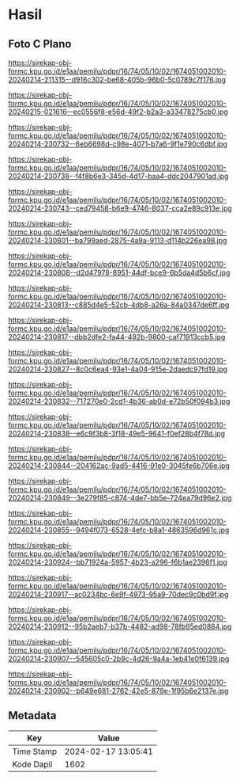 # Hasil

## Foto C Plano

https://sirekap-obj-formc.kpu.go.id/e1aa/pemilu/pdpr/16/74/05/10/02/1674051002010-20240214-211315--d916c302-be68-405b-96b0-5c0789c7f176.jpg

https://sirekap-obj-formc.kpu.go.id/e1aa/pemilu/pdpr/16/74/05/10/02/1674051002010-20240215-021616--ec0556f8-e56d-49f2-b2a3-a33478275cb0.jpg

https://sirekap-obj-formc.kpu.go.id/e1aa/pemilu/pdpr/16/74/05/10/02/1674051002010-20240214-230732--6eb6698d-c98e-4071-b7a6-9f1e790c6dbf.jpg

https://sirekap-obj-formc.kpu.go.id/e1aa/pemilu/pdpr/16/74/05/10/02/1674051002010-20240214-230738--f4f8b6e3-345d-4d17-baa4-ddc2047901ad.jpg

https://sirekap-obj-formc.kpu.go.id/e1aa/pemilu/pdpr/16/74/05/10/02/1674051002010-20240214-230743--ced79458-b6e9-4746-8037-cca2e89c913e.jpg

https://sirekap-obj-formc.kpu.go.id/e1aa/pemilu/pdpr/16/74/05/10/02/1674051002010-20240214-230801--ba799aed-2875-4a9a-9113-d114b226ea98.jpg

https://sirekap-obj-formc.kpu.go.id/e1aa/pemilu/pdpr/16/74/05/10/02/1674051002010-20240214-230808--d2d47978-8951-44df-bce9-6b5da4d5b6cf.jpg

https://sirekap-obj-formc.kpu.go.id/e1aa/pemilu/pdpr/16/74/05/10/02/1674051002010-20240214-230813--c885d4e5-52cb-4db8-a26a-84a0347de6ff.jpg

https://sirekap-obj-formc.kpu.go.id/e1aa/pemilu/pdpr/16/74/05/10/02/1674051002010-20240214-230817--dbb2dfe2-fa44-492b-9800-caf71913ccb5.jpg

https://sirekap-obj-formc.kpu.go.id/e1aa/pemilu/pdpr/16/74/05/10/02/1674051002010-20240214-230827--8c0c6ea4-93e1-4a04-915e-2daedc97fd19.jpg

https://sirekap-obj-formc.kpu.go.id/e1aa/pemilu/pdpr/16/74/05/10/02/1674051002010-20240214-230832--717270e0-2cd1-4b36-ab0d-e72b50f094b3.jpg

https://sirekap-obj-formc.kpu.go.id/e1aa/pemilu/pdpr/16/74/05/10/02/1674051002010-20240214-230838--e6c9f3b8-3f18-49e5-9641-f0ef28b4f78d.jpg

https://sirekap-obj-formc.kpu.go.id/e1aa/pemilu/pdpr/16/74/05/10/02/1674051002010-20240214-230844--204162ac-9ad5-4416-91e0-3045fe6b706e.jpg

https://sirekap-obj-formc.kpu.go.id/e1aa/pemilu/pdpr/16/74/05/10/02/1674051002010-20240214-230849--3e279f85-c874-4de7-bb5e-724ea79d96e2.jpg

https://sirekap-obj-formc.kpu.go.id/e1aa/pemilu/pdpr/16/74/05/10/02/1674051002010-20240214-230855--9494f073-6528-4efc-b8a1-4863596d961c.jpg

https://sirekap-obj-formc.kpu.go.id/e1aa/pemilu/pdpr/16/74/05/10/02/1674051002010-20240214-230924--bb71924a-5957-4b23-a296-f6b1ae2396f1.jpg

https://sirekap-obj-formc.kpu.go.id/e1aa/pemilu/pdpr/16/74/05/10/02/1674051002010-20240214-230917--ac0234bc-6e9f-4973-95a9-70dec9c0bd9f.jpg

https://sirekap-obj-formc.kpu.go.id/e1aa/pemilu/pdpr/16/74/05/10/02/1674051002010-20240214-230912--95b2aeb7-b37b-4482-ad98-78fb95ed0884.jpg

https://sirekap-obj-formc.kpu.go.id/e1aa/pemilu/pdpr/16/74/05/10/02/1674051002010-20240214-230907--545605c0-2b9c-4d26-9a4a-1eb41e0f6139.jpg

https://sirekap-obj-formc.kpu.go.id/e1aa/pemilu/pdpr/16/74/05/10/02/1674051002010-20240214-230902--b649e681-2762-42e5-879e-1f95b6e2137e.jpg


## Metadata

| Key        | Value               |
| ---------- | ------------------- |
| Time Stamp | 2024-02-17 13:05:41 |
| Kode Dapil | 1602                |



